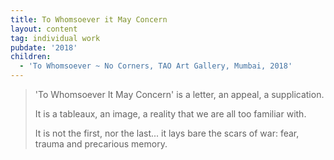 ```yaml
---
title: To Whomsoever it May Concern
layout: content
tag: individual work
pubdate: '2018'
children:
  - 'To Whomsoever ~ No Corners, TAO Art Gallery, Mumbai, 2018'
---
```

> 'To Whomsoever It May Concern' is a letter, an appeal, a supplication.
>
> It is a tableaux, an image, a reality that we are all too familiar with.
>
> It is not the first, nor the last... it lays bare the scars of war: fear, trauma and precarious memory.
